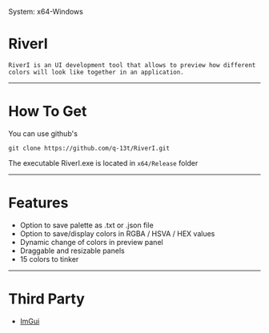 System: x64-Windows

# RiverI
    RiverI is an UI development tool that allows to preview how different colors will look like together in an application.
___
# How To Get

You can use github's 
```
git clone https://github.com/q-13t/RiverI.git
```
The executable RiverI.exe is located in `x64/Release` folder
___
# Features
- Option to save palette as .txt or .json file
- Option to save/display colors in RGBA / HSVA / HEX values
- Dynamic change of colors in preview panel
- Draggable and resizable panels
- 15 colors to tinker
___
# Third Party
- [ImGui](https://github.com/ocornut/imgui)

